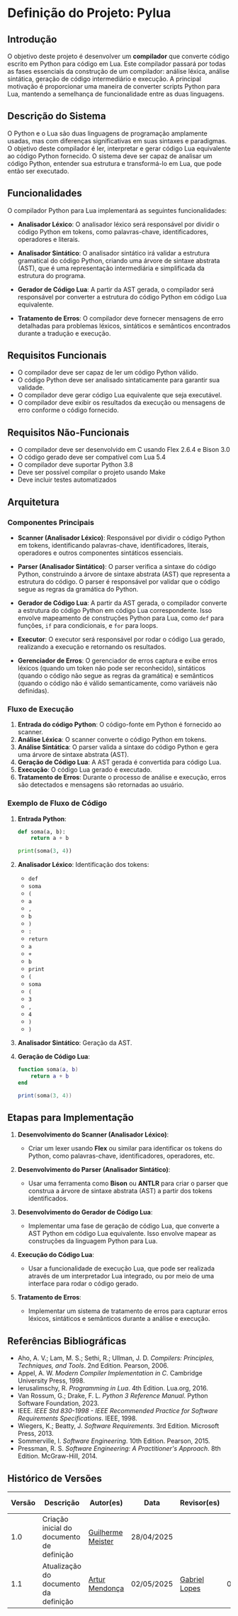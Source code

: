 # Definição do Projeto: Pylua

## Introdução

O objetivo deste projeto é desenvolver um **compilador** que converte código escrito em Python para código em Lua. Este compilador passará por todas as fases essenciais da construção de um compilador: análise léxica, análise sintática, geração de código intermediário e execução. A principal motivação é proporcionar uma maneira de converter scripts Python para Lua, mantendo a semelhança de funcionalidade entre as duas linguagens.

## Descrição do Sistema

O Python e o Lua são duas linguagens de programação amplamente usadas, mas com diferenças significativas em suas sintaxes e paradigmas. O objetivo deste compilador é ler, interpretar e gerar código Lua equivalente ao código Python fornecido. O sistema deve ser capaz de analisar um código Python, entender sua estrutura e transformá-lo em Lua, que pode então ser executado.

## Funcionalidades

O compilador Python para Lua implementará as seguintes funcionalidades:

- **Analisador Léxico**: O analisador léxico será responsável por dividir o código Python em tokens, como palavras-chave, identificadores, operadores e literais.

- **Analisador Sintático**: O analisador sintático irá validar a estrutura gramatical do código Python, criando uma árvore de sintaxe abstrata (AST), que é uma representação intermediária e simplificada da estrutura do programa.

- **Gerador de Código Lua**: A partir da AST gerada, o compilador será responsável por converter a estrutura do código Python em código Lua equivalente.

- **Tratamento de Erros**: O compilador deve fornecer mensagens de erro detalhadas para problemas léxicos, sintáticos e semânticos encontrados durante a tradução e execução.

## Requisitos Funcionais

- O compilador deve ser capaz de ler um código Python válido.
- O código Python deve ser analisado sintaticamente para garantir sua validade.
- O compilador deve gerar código Lua equivalente que seja executável.
- O compilador deve exibir os resultados da execução ou mensagens de erro conforme o código fornecido.

## Requisitos Não-Funcionais

- O compilador deve ser desenvolvido em C usando Flex 2.6.4 e Bison 3.0
- O código gerado deve ser compatível com Lua 5.4
- O compilador deve suportar Python 3.8
- Deve ser possível compilar o projeto usando Make
- Deve incluir testes automatizados

## Arquitetura

### Componentes Principais

- **Scanner (Analisador Léxico)**: Responsável por dividir o código Python em tokens, identificando palavras-chave, identificadores, literais, operadores e outros componentes sintáticos essenciais.

- **Parser (Analisador Sintático)**: O parser verifica a sintaxe do código Python, construindo a árvore de sintaxe abstrata (AST) que representa a estrutura do código. O parser é responsável por validar que o código segue as regras da gramática do Python.

- **Gerador de Código Lua**: A partir da AST gerada, o compilador converte a estrutura do código Python em código Lua correspondente. Isso envolve mapeamento de construções Python para Lua, como `def` para funções, `if` para condicionais, e `for` para loops.

- **Executor**: O executor será responsável por rodar o código Lua gerado, realizando a execução e retornando os resultados.

- **Gerenciador de Erros**: O gerenciador de erros captura e exibe erros léxicos (quando um token não pode ser reconhecido), sintáticos (quando o código não segue as regras da gramática) e semânticos (quando o código não é válido semanticamente, como variáveis não definidas).

### Fluxo de Execução

1. **Entrada do código Python**: O código-fonte em Python é fornecido ao scanner.
2. **Análise Léxica**: O scanner converte o código Python em tokens.
3. **Análise Sintática**: O parser valida a sintaxe do código Python e gera uma árvore de sintaxe abstrata (AST).
4. **Geração de Código Lua**: A AST gerada é convertida para código Lua.
5. **Execução**: O código Lua gerado é executado.
6. **Tratamento de Erros**: Durante o processo de análise e execução, erros são detectados e mensagens são retornadas ao usuário.

### Exemplo de Fluxo de Código

1. **Entrada Python**:

    ```python
    def soma(a, b):
        return a + b

    print(soma(3, 4))
    ```

2. **Analisador Léxico**: Identificação dos tokens:
    - `def`
    - `soma`
    - `(`
    - `a`
    - `,`
    - `b`
    - `)`
    - `:`
    - `return`
    - `a`
    - `+`
    - `b`
    - `print`
    - `(`
    - `soma`
    - `(`
    - `3`
    - `,`
    - `4`
    - `)`
    - `)`

3. **Analisador Sintático**: Geração da AST.

4. **Geração de Código Lua**:

    ```lua
    function soma(a, b)
        return a + b
    end

    print(soma(3, 4))
    ```


## Etapas para Implementação

1. **Desenvolvimento do Scanner (Analisador Léxico)**:
    - Criar um lexer usando **Flex** ou similar para identificar os tokens do Python, como palavras-chave, identificadores, operadores, etc.
   
2. **Desenvolvimento do Parser (Analisador Sintático)**:
    - Usar uma ferramenta como **Bison** ou **ANTLR** para criar o parser que construa a árvore de sintaxe abstrata (AST) a partir dos tokens identificados.

3. **Desenvolvimento do Gerador de Código Lua**:
    - Implementar uma fase de geração de código Lua, que converte a AST Python em código Lua equivalente. Isso envolve mapear as construções da linguagem Python para Lua.

4. **Execução do Código Lua**:
    - Usar a funcionalidade de execução Lua, que pode ser realizada através de um interpretador Lua integrado, ou por meio de uma interface para rodar o código gerado.

5. **Tratamento de Erros**:
    - Implementar um sistema de tratamento de erros para capturar erros léxicos, sintáticos e semânticos durante a análise e execução.

## Referências Bibliográficas

- Aho, A. V.; Lam, M. S.; Sethi, R.; Ullman, J. D. *Compilers: Principles, Techniques, and Tools*. 2nd Edition. Pearson, 2006.
- Appel, A. W. *Modern Compiler Implementation in C*. Cambridge University Press, 1998.
- Ierusalimschy, R. *Programming in Lua*. 4th Edition. Lua.org, 2016.
- Van Rossum, G.; Drake, F. L. *Python 3 Reference Manual*. Python Software Foundation, 2023.
- IEEE. *IEEE Std 830-1998 - IEEE Recommended Practice for Software Requirements Specifications*. IEEE, 1998.
- Wiegers, K.; Beatty, J. *Software Requirements*. 3rd Edition. Microsoft Press, 2013.
- Sommerville, I. *Software Engineering*. 10th Edition. Pearson, 2015.
- Pressman, R. S. *Software Engineering: A Practitioner's Approach*. 8th Edition. McGraw-Hill, 2014.

## Histórico de Versões

| Versão | Descrição | Autor(es) | Data | Revisor(es) | Data de Revisão |
|--------|-----------|-----------|------|-------------|-----------------|
| 1.0 | Criação inicial do documento de definição | [Guilherme Meister](https://github.com/gmeister18) | 28/04/2025 |  |  |
| 1.1 | Atualização do documento da definição | [Artur Mendonça](https://github.com/ArtyMend07) | 02/05/2025 | [Gabriel Lopes](https://github.com/BrzGab) | 03/05/2025 |
